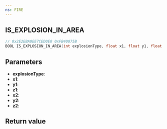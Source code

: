 ```yaml
---
ns: FIRE
---
```

## IS_EXPLOSION_IN_AREA

```c
// 0x2E2EBA0EE7CED0E0 0xFB40075B
BOOL IS_EXPLOSION_IN_AREA(int explosionType, float x1, float y1, float z1, float x2, float y2, float z2);
```


## Parameters
* **explosionType**: 
* **x1**: 
* **y1**: 
* **z1**: 
* **x2**: 
* **y2**: 
* **z2**: 

## Return value
